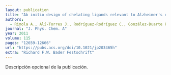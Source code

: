 ```yaml
---
layout: publication
title: "Ab initio design of chelating ligands relevant to Alzheimer's disease. Influence of metalloaromaticity"
authors:
  - Rimola A., Alí-Torres J., Rodríguez-Rodríguez C., González-Duarte P., Poater J., Matito E., Solà M., Sodupe M.
journal: "J. Phys. Chem. A"
year: 2011
volume: 115
pages: "12659-12666"
url: "https://pubs.acs.org/doi/10.1021/jp203465h"
extra: "Richard F.W. Bader Festschrift"
---
```


Descripción opcional de la publicación.
